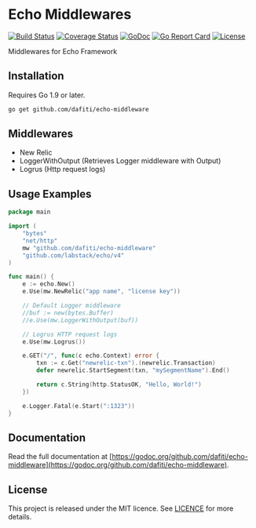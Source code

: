 # Echo Middlewares

[![Build Status](https://img.shields.io/travis/dafiti/echo-middleware/master.svg?style=flat-square)](https://travis-ci.org/dafiti/echo-middleware)
[![Coverage Status](https://img.shields.io/coveralls/dafiti/echo-middleware/master.svg?style=flat-square)](https://coveralls.io/github/dafiti/echo-middleware?branch=master)
[![GoDoc](https://img.shields.io/badge/godoc-reference-5272B4.svg?style=flat-square)](https://godoc.org/github.com/dafiti/echo-middleware)
[![Go Report Card](https://goreportcard.com/badge/github.com/dafiti/echo-middleware?style=flat-square)](https://goreportcard.com/report/github.com/dafiti/echo-middleware)
[![License](https://img.shields.io/badge/License-MIT-blue.svg?style=flat-square)](https://github.com/dafiti/echo-middleware/blob/master/LICENSE)


Middlewares for Echo Framework

## Installation

Requires Go 1.9 or later.

```sh
go get github.com/dafiti/echo-middleware
```

## Middlewares
 - New Relic
 - LoggerWithOutput (Retrieves Logger middleware with Output)
 - Logrus (Http request logs)

## Usage Examples

```go
package main

import (
    "bytes"
    "net/http"
	mw "github.com/dafiti/echo-middleware"
    "github.com/labstack/echo/v4"
)

func main() {
    e := echo.New()
    e.Use(mw.NewRelic("app name", "license key"))

    // Default Logger middleware
    //buf := new(bytes.Buffer)
    //e.Use(mw.LoggerWithOutput(buf))

    // Logrus HTTP request logs
    e.Use(mw.Logrus())

    e.GET("/", func(c echo.Context) error {
        txn := c.Get("newrelic-txn").(newrelic.Transaction)
        defer newrelic.StartSegment(txn, "mySegmentName").End()

        return c.String(http.StatusOK, "Hello, World!")
    })

    e.Logger.Fatal(e.Start(":1323"))
}
```

## Documentation

Read the full documentation at [https://godoc.org/github.com/dafiti/echo-middleware](https://godoc.org/github.com/dafiti/echo-middleware).

## License

This project is released under the MIT licence. See [LICENCE](https://github.com/dafiti/echo-middleware/blob/master/LICENSE) for more details.
